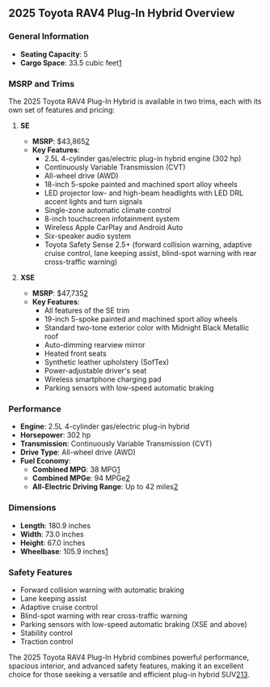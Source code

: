 ## 2025 Toyota RAV4 Plug-In Hybrid Overview

### General Information
- **Seating Capacity**: 5
- **Cargo Space**: 33.5 cubic feet[1](https://www.edmunds.com/toyota/rav4-plug-in-hybrid/2025/features-specs/)

### MSRP and Trims
The 2025 Toyota RAV4 Plug-In Hybrid is available in two trims, each with its own set of features and pricing:

1. **SE**
   - **MSRP**: $43,865[2](https://www.toyota.com/rav4pluginhybrid/)
   - **Key Features**:
     - 2.5L 4-cylinder gas/electric plug-in hybrid engine (302 hp)
     - Continuously Variable Transmission (CVT)
     - All-wheel drive (AWD)
     - 18-inch 5-spoke painted and machined sport alloy wheels
     - LED projector low- and high-beam headlights with LED DRL accent lights and turn signals
     - Single-zone automatic climate control
     - 8-inch touchscreen infotainment system
     - Wireless Apple CarPlay and Android Auto
     - Six-speaker audio system
     - Toyota Safety Sense 2.5+ (forward collision warning, adaptive cruise control, lane keeping assist, blind-spot warning with rear cross-traffic warning)

2. **XSE**
   - **MSRP**: $47,735[2](https://www.toyota.com/rav4pluginhybrid/)
   - **Key Features**:
     - All features of the SE trim
     - 19-inch 5-spoke painted and machined sport alloy wheels
     - Standard two-tone exterior color with Midnight Black Metallic roof
     - Auto-dimming rearview mirror
     - Heated front seats
     - Synthetic leather upholstery (SofTex)
     - Power-adjustable driver's seat
     - Wireless smartphone charging pad
     - Parking sensors with low-speed automatic braking

### Performance
- **Engine**: 2.5L 4-cylinder gas/electric plug-in hybrid
- **Horsepower**: 302 hp
- **Transmission**: Continuously Variable Transmission (CVT)
- **Drive Type**: All-wheel drive (AWD)
- **Fuel Economy**: 
  - **Combined MPG**: 38 MPG[1](https://www.edmunds.com/toyota/rav4-plug-in-hybrid/2025/features-specs/)
  - **Combined MPGe**: 94 MPGe[2](https://www.toyota.com/rav4pluginhybrid/)
  - **All-Electric Driving Range**: Up to 42 miles[2](https://www.toyota.com/rav4pluginhybrid/)

### Dimensions
- **Length**: 180.9 inches
- **Width**: 73.0 inches
- **Height**: 67.0 inches
- **Wheelbase**: 105.9 inches[1](https://www.edmunds.com/toyota/rav4-plug-in-hybrid/2025/features-specs/)

### Safety Features
- Forward collision warning with automatic braking
- Lane keeping assist
- Adaptive cruise control
- Blind-spot warning with rear cross-traffic warning
- Parking sensors with low-speed automatic braking (XSE and above)
- Stability control
- Traction control

The 2025 Toyota RAV4 Plug-In Hybrid combines powerful performance, spacious interior, and advanced safety features, making it an excellent choice for those seeking a versatile and efficient plug-in hybrid SUV[2](https://www.toyota.com/rav4pluginhybrid/)[1](https://www.edmunds.com/toyota/rav4-plug-in-hybrid/2025/features-specs/)[3](https://pressroom.toyota.com/new-name-same-great-powertrain-for-the-2025-toyota-rav4-plug-in-hybrid/).